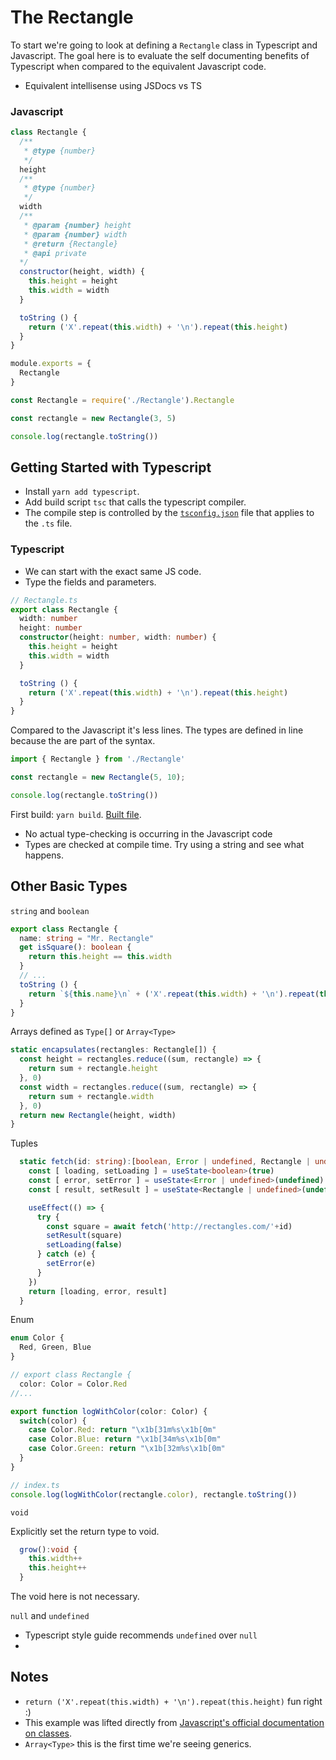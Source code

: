 # The Rectangle

To start we're going to look at defining a `Rectangle` class in Typescript and Javascript. The goal here is to evaluate the self documenting benefits of Typescript when compared to the equivalent Javascript code. 

- Equivalent intellisense using JSDocs vs TS

### Javascript

```js
class Rectangle {
  /**
   * @type {number}
   */
  height
  /**
   * @type {number}
   */
  width 
  /**
   * @param {number} height
   * @param {number} width
   * @return {Rectangle}
   * @api private
  */
  constructor(height, width) {
    this.height = height
    this.width = width
  }

  toString () {
    return ('X'.repeat(this.width) + '\n').repeat(this.height)
  }
}

module.exports = {
  Rectangle
}
```

```js
const Rectangle = require('./Rectangle').Rectangle

const rectangle = new Rectangle(3, 5)

console.log(rectangle.toString())
```

## Getting Started with Typescript

- Install `yarn add typescript`.
- Add build script `tsc` that calls the typescript compiler.
- The compile step is controlled by the [`tsconfig.json`](../tsconfig.json) file that applies to the `.ts` file.

### Typescript

- We can start with the exact same JS code.
- Type the fields and parameters.

```ts
// Rectangle.ts
export class Rectangle {
  width: number
  height: number
  constructor(height: number, width: number) {
    this.height = height
    this.width = width
  }

  toString () {
    return ('X'.repeat(this.width) + '\n').repeat(this.height)
  }
}
```

Compared to the Javascript it's less lines. The types are defined in line because the are part of the syntax.

```ts
import { Rectangle } from './Rectangle'

const rectangle = new Rectangle(5, 10);

console.log(rectangle.toString())
```

First build: `yarn build`. [Built file](../build/Rectangle.js).
- No actual type-checking is occurring in the Javascript code
- Types are checked at compile time. Try using a string and see what happens.

## Other Basic Types

`string` and `boolean`

```ts
export class Rectangle {
  name: string = "Mr. Rectangle"
  get isSquare(): boolean {
    return this.height == this.width
  }
  // ...
  toString () {
    return `${this.name}\n` + ('X'.repeat(this.width) + '\n').repeat(this.height) + (this.isSquare ? 'SQUARE!' : 'COOL!')
  }
}
```

Arrays defined as `Type[]` or `Array<Type>`

```ts
static encapsulates(rectangles: Rectangle[]) {
  const height = rectangles.reduce((sum, rectangle) => {
    return sum + rectangle.height
  }, 0)
  const width = rectangles.reduce((sum, rectangle) => {
    return sum + rectangle.width
  }, 0)
  return new Rectangle(height, width)
}
```

Tuples 

```ts
  static fetch(id: string):[boolean, Error | undefined, Rectangle | undefined] {
    const [ loading, setLoading ] = useState<boolean>(true)
    const [ error, setError ] = useState<Error | undefined>(undefined)
    const [ result, setResult ] = useState<Rectangle | undefined>(undefined)

    useEffect(() => {
      try {
        const square = await fetch('http://rectangles.com/'+id)
        setResult(square)
        setLoading(false)
      } catch (e) {
        setError(e)
      }
    })
    return [loading, error, result]
  }
```

Enum

```ts
enum Color { 
  Red, Green, Blue
}

// export class Rectangle {
  color: Color = Color.Red
//...

export function logWithColor(color: Color) {
  switch(color) {
    case Color.Red: return "\x1b[31m%s\x1b[0m"
    case Color.Blue: return "\x1b[34m%s\x1b[0m"
    case Color.Green: return "\x1b[32m%s\x1b[0m"
  }
}

// index.ts
console.log(logWithColor(rectangle.color), rectangle.toString())
```

`void`

Explicitly set the return type to void.

```ts
  grow():void {
    this.width++
    this.height++
  }
```

The void here is not necessary.

`null` and `undefined`

- Typescript style guide recommends `undefined` over `null`
- 


## Notes

- `return ('X'.repeat(this.width) + '\n').repeat(this.height)` fun right :)
- This example was lifted directly from [Javascript's official documentation on classes](https://developer.mozilla.org/en-US/docs/Web/JavaScript/Reference/Classes).
- `Array<Type>` this is the first time we're seeing generics.